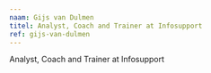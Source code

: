 ```yaml
---
naam: Gijs van Dulmen
titel: Analyst, Coach and Trainer at Infosupport
ref: gijs-van-dulmen
---
```

Analyst, Coach and Trainer at Infosupport